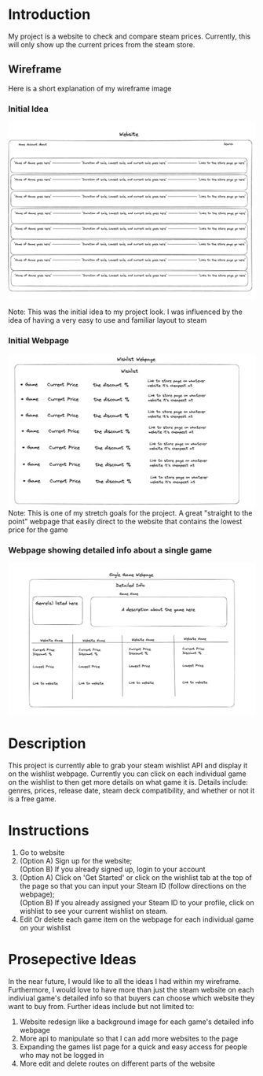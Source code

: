 # Introduction 
My project is a website to check and compare steam prices.
Currently, this will only show up the current prices from the steam store.

## Wireframe

Here is a short explanation of my wireframe image

### Initial Idea
![Alt text](/wireframe-images/initial-mockup.png "Initial Website Mockup")

Note: This was the initial idea to my project look. I was influenced by the idea of having a very easy to use and familiar layout to steam

### Initial Webpage 
![Alt text](/wireframe-images/wishlist-mockup.png "Wishlist Webpage Mockup")
Note: This is one of my stretch goals for the project. A great "straight to the point" webpage that easily direct to the website that contains the lowest price for the game

### Webpage showing detailed info about a single game
![Alt text](/wireframe-images/single-game-mockup.png "Single Game Webpage Mockup")

# Description
This project is currently able to grab your steam wishlist API and display it on the wishlist webpage. Currently you can click on each individual game on the wishlist to then get more details on what game it is. Details include: genres, prices, release date, steam deck compatibility, and whether or not it is a free game.

# Instructions
1. Go to website
2. (Option A) Sign up for the website; 
<br>(Option B) If you already signed up, login to your account
3. (Option A) Click on 'Get Started' or click on the wishlist tab at the top of the page so that you can input your Steam ID (follow directions on the webpage); <br>
(Option B) If you already assigned your Steam ID to your profile, click on wishlist to see your current wishlist on steam.
4. Edit Or delete each game item on the webpage for each individual game on your wishlist

# Prosepective Ideas
In the near future, I would like to all the ideas I had within my wireframe. Furthermore, I would love to have more than just the steam website on each indiviual game's detailed info so that buyers can choose which website they want to buy from. Further ideas include but not limited to:
1. Website redesign like a background image for each game's detailed info webpage
2. More api to manipulate so that I can add more websites to the page
3. Expanding the games list page for a quick and easy access for people who may not be logged in
4. More edit and delete routes on different parts of the website

